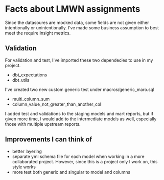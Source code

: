 # Facts about LMWN assignments

Since the datasoures are mocked data, some fields are not given either intentionally or unintentionally. I've made some business assumption to best
meet the require insight metrics.

## Validation
For validation and test, I've imported these two dependecies to use in my project.
- dbt_expectations
- dbt_utils

I've created two new custom generic test under macros/generic_maro.sql
- multi_column_sum
- column_value_not_greater_than_another_col

I added test and validations to the staging models and mart reports, but if given more time, I would add to the intermediate models as well, especially those with multiple upstream reports.

## Improvements I can think of
- better layering
- separate yml schema file for each model when working in a more collaborated project. However, since this is a project only I work on, this style works
- more test both generic and singular to model and columns
